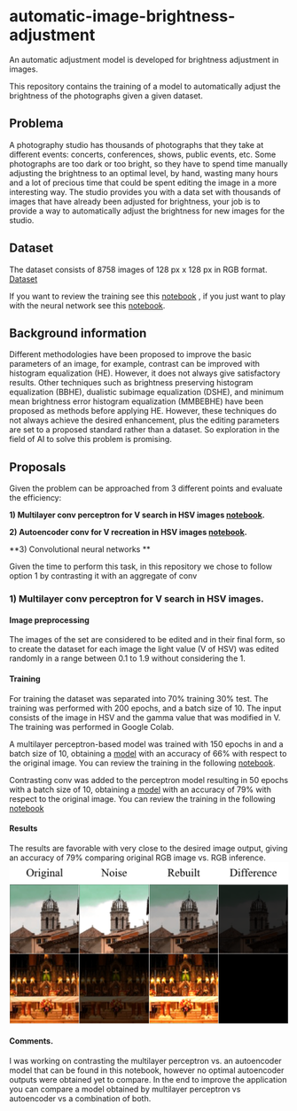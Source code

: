 # automatic-image-brightness-adjustment
An automatic adjustment model is developed for brightness adjustment in images.


This repository contains the training of a model to automatically adjust the brightness of the photographs given a given dataset. 

## Problema
A photography studio has thousands of photographs that they take at different events: concerts, conferences, shows, public events, etc. Some photographs are too dark or too bright, so they have to spend time manually adjusting the brightness to an optimal level, by hand, wasting many hours and a lot of precious time that could be spent editing the image in a more interesting way. The studio provides you with a data set with thousands of images that have already been adjusted for brightness, your job is to provide a way to automatically adjust the brightness for new images for the studio.

## Dataset
The dataset consists of 8758 images of 128 px x 128 px in RGB format.
[Dataset](https://www.kaggle.com/code/shruthimshruthim/google-scrapped-image/data?select=images) 


If you want to review the training see this [notebook](https://github.com/toledoangel/automatic-image-brightness-adjustment/tree/main/train%20notebooks) , if you just want to play with the neural network see this [notebook](#).

## Background information

Different methodologies have been proposed to improve the basic parameters of an image, for example, contrast can be improved with histogram equalization (HE). However, it does not always give satisfactory results. Other techniques such as brightness preserving histogram equalization (BBHE), dualistic subimage equalization (DSHE), and minimum mean brightness error histogram equalization (MMBEBHE) have been proposed as methods before applying HE. However, these techniques do not always achieve the desired enhancement, plus the editing parameters are set to a proposed standard rather than a dataset. So exploration in the field of AI to solve this problem is promising.

## Proposals

Given the problem can be approached from 3 different points and evaluate the efficiency:

**1) Multilayer conv perceptron for V search in HSV images [notebook](https://github.com/toledoangel/automatic-image-brightness-adjustment/blob/main/train%20notebooks/Autoencoder.ipynb).**

**2) Autoencoder conv for V recreation in HSV images [notebook](https://github.com/toledoangel/automatic-image-brightness-adjustment/blob/main/Autoencoder.ipynb).**

**3) Convolutional neural networks **

Given the time to perform this task, in this repository we chose to follow option 1 by contrasting it with an aggregate of conv


### 1) Multilayer conv perceptron for V search in HSV images.

#### Image preprocessing

The images of the set are considered to be edited and in their final form, so to create the dataset for each image the light value (V of HSV) was edited randomly in a range between 0.1 to 1.9 without considering the 1.


#### Training 

For training the dataset was separated into 70% training 30% test. The training was performed with 200 epochs, and a batch size of 10. The input consists of the image in HSV and the gamma value that was modified in V. The training was performed in Google Colab. 

A multilayer perceptron-based model was trained with 150 epochs in and a batch size of 10, obtaining a [model]([#](https://github.com/toledoangel/automatic-image-brightness-adjustment/blob/main/models/multilayerPerceptronModel.h5)) with an accuracy of 66% with respect to the original image. You can review the training in the following [notebook](https://github.com/toledoangel/automatic-image-brightness-adjustment/blob/main/train%20notebooks/multilayerperceptron.ipynb).

Contrasting conv was added to the perceptron model resulting in 50 epochs with a batch size of 10, obtaining a [model]([#](https://github.com/toledoangel/automatic-image-brightness-adjustment/blob/main/models/convPerceptronModel.h5)) with an accuracy of 79% with respect to the original image. You can review the training in the following [notebook](https://github.com/toledoangel/automatic-image-brightness-adjustment/blob/main/train%20notebooks/convMultilayerPerceptron.ipynb)



#### Results 

The results are favorable with very close to the desired image output, giving an accuracy of 79% comparing original RGB image vs. RGB inference.  
![results](https://github.com/toledoangel/automatic-image-brightness-adjustment/blob/main/images_explain/Image1_Comparation.png)

#### Comments.

I was working on contrasting the multilayer perceptron vs. an autoencoder model that can be found in this notebook, however no optimal autoencoder outputs were obtained yet to compare. 
In the end to improve the application you can compare a model obtained by multilayer perceptron vs autoencoder vs a combination of both.

